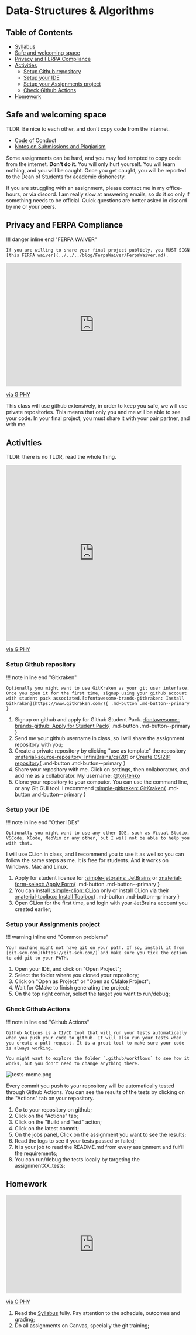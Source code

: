 # Data-Structures & Algorithms

## Table of Contents

- [Syllabus](../README.md)
- [Safe and welcoming space](#safe-and-welcoming-space)
- [Privacy and FERPA Compliance](#privacy-and-ferpa-compliance)
- [Activities](#activities)
    - [Setup Github repository](#setup-github-repository)
    - [Setup your IDE](#setup-your-ide)
    - [Setup your Assignments project](#setup-your-assignments-project)
    - [Check Github Actions](#check-github-actions)
- [Homework](#homework)

## Safe and welcoming space

TLDR: Be nice to each other, and don't copy code from the internet.

- [Code of Conduct](../../../CODE_OF_CONDUCT.md)
- [Notes on Submissions and Plagiarism](../../../blog/posts/NotesOnSubmissions/NotesOnSubmissions.md)

Some assignments can be hard, and you may feel tempted to copy code from the internet. **Don't do it**. You will only hurt yourself. You will learn nothing, and you will be caught. Once you get caught, you will be reported to the Dean of Students for academic dishonesty.

If you are struggling with an assignment, please contact me in my office-hours, or via discord. I am really slow at answering emails, so do it so only if something needs to be official. Quick questions are better asked in discord by me or your peers.

## Privacy and FERPA Compliance

!!! danger inline end "FERPA WAIVER"

    If you are willing to share your final project publicly, you MUST SIGN [this FERPA waiver](../../../blog/FerpaWaiver/FerpaWaiver.md).

<iframe src="https://giphy.com/embed/e7yNPQmGUozyU" width="480" height="336" frameBorder="0" class="giphy-embed" allowFullScreen></iframe><p><a href="https://giphy.com/gifs/facebook-posts-privacy-e7yNPQmGUozyU">via GIPHY</a></p>

This class will use github extensively, in order to keep you safe, we will use private repositories. This means that only you and me will be able to see your code. In your final project, you must share it with your pair partner, and with me.

## Activities

TLDR: there is no TLDR, read the whole thing.

<iframe src="https://giphy.com/embed/H1dxi6xdh4NGQCZSvz" width="480" height="480" frameBorder="0" class="giphy-embed" allowFullScreen></iframe><p><a href="https://giphy.com/gifs/justviralnet-cat-hilarious-typing-H1dxi6xdh4NGQCZSvz">via GIPHY</a></p>

### Setup Github repository

!!! note inline end "Gitkraken"

    Optionally you might want to use GitKraken as your git user interface. Once you open it for the first time, signup using your github account with student pack associated.[:fontawesome-brands-gitkraken: Install Gitkraken](https://www.gitkraken.com/){ .md-button .md-button--primary }

1. Signup on github and apply for Github Student Pack. [:fontawesome-brands-github: Apply for Student Pack](https://education.github.com/pack){ .md-button .md-button--primary }
2. Send me your github username in class, so I will share the assignment repository with you;
3. Create a private repository by clicking "use as template" the repository [:material-source-repository: InfiniBrains/csi281](https://github.com/InfiniBrains/csi281) or [Create CSI281 repository](https://github.com/new?owner=InfiniBrains&template_name=csi281&template_owner=InfiniBrains&visibility=private){ .md-button .md-button--primary }
4. Share your repository with me. Click on settings, then collaborators, and add me as a collaborator. My username: [@tolstenko](https://github.com/tolstenko)
5. Clone your repository to your computer. You can use the command line, or any Git GUI tool. I recommend [:simple-gitkraken: GitKraken](https://www.gitkraken.com/){ .md-button .md-button--primary }

### Setup your IDE

!!! note inline end "Other IDEs"

    Optionally you might want to use any other IDE, such as Visual Studio, VSCode, XCode, NeoVim or any other, but I will not be able to help you with that.

I will use CLion in class, and I recommend you to use it as well so you can follow the same steps as me. It is free for students. And it works on Windows, Mac and Linux.

1. Apply for student license for [:simple-jetbrains: JetBrains](https://www.jetbrains.com/student/) or [:material-form-select: Apply Form](https://www.jetbrains.com/shop/eform/students){ .md-button .md-button--primary }
2. You can install [:simple-clion: CLion](https://www.jetbrains.com/clion/) only or install CLion via their [:material-toolbox: Install Toolbox](https://www.jetbrains.com/toolbox-app/){ .md-button .md-button--primary }
3. Open CLion for the first time, and login with your JetBrains account you created earlier;

### Setup your Assignments project

!!! warning inline end "Common problems"

    Your machine might not have git on your path. If so, install it from [git-scm.com](https://git-scm.com/) and make sure you tick the option to add git to your PATH.

1. Open your IDE, and click on "Open Project";
2. Select the folder where you cloned your repository;
3. Click on "Open as Project" or "Open as CMake Project";
4. Wait for CMake to finish generating the project;
5. On the top right corner, select the target you want to run/debug;

### Check Github Actions

!!! note inline end "Github Actions"

    Github Actions is a CI/CD tool that will run your tests automatically when you push your code to github. It will also run your tests when you create a pull request. It is a great tool to make sure your code is always working.
    
    You might want to explore the folder `.github/workflows` to see how it works, but you don't need to change anything there.

![tests-meme.png](tests-meme.png)

Every commit you push to your repository will be automatically tested through Github Actions. You can see the results of the tests by clicking on the "Actions" tab on your repository.

1. Go to your repository on github;
2. Click on the "Actions" tab;
3. Click on the "Build and Test" action;
4. Click on the latest commit;
5. On the jobs panel, Click on the assignment you want to see the results;
6. Read the logs to see if your tests passed or failed;
7. It is your job to read the README.md from every assignment and fulfill the requirements;
8. You can run/debug the tests locally by targeting the assignmentXX_tests;

## Homework

<iframe src="https://giphy.com/embed/cFkiFMDg3iFoI" width="480" height="269" frameBorder="0" class="giphy-embed" allowFullScreen></iframe><p><a href="https://giphy.com/gifs/git-merge-cFkiFMDg3iFoI">via GIPHY</a></p>

1. Read the [Syllabus](../README.md) fully. Pay attention to the schedule, outcomes and grading;
2. Do all assignments on Canvas, specially the git training;
